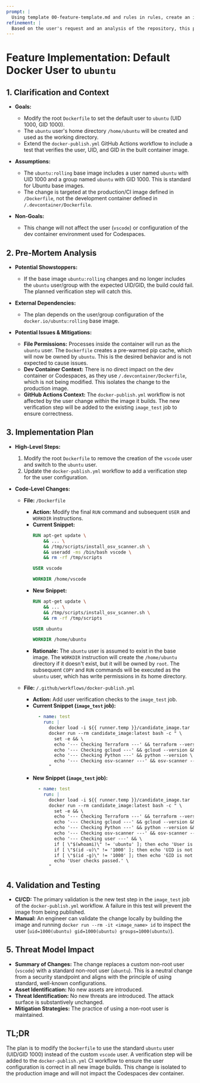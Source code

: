 ```yaml
---
prompt: |
  Using template 00-feature-template.md and rules in rules, create an implementation plan for changing the default user in Dockerfile to the ubuntu user created by default with UID 1000, GID 1000 in the ubuntu:rolling image. Ensure that the docker-publish workflow is extended to check that the default user is ubuntu and has the correct UID/GID. Flag any potential issues with this approach in the devcontainer, Codespaces and GitHub actions contexts. Write the implementation plan to features and stop for review.
refinement: |
  Based on the user's request and an analysis of the repository, this plan outlines the steps to change the default user in the production Docker image to `ubuntu`.
---
```


# Feature Implementation: Default Docker User to `ubuntu`

## 1. Clarification and Context

- **Goals:**
  - Modify the root `Dockerfile` to set the default user to `ubuntu` (UID 1000, GID 1000).
  - The `ubuntu` user's home directory `/home/ubuntu` will be created and used as the working directory.
  - Extend the `docker-publish.yml` GitHub Actions workflow to include a test that verifies the user, UID, and GID in the built container image.

- **Assumptions:**
  - The `ubuntu:rolling` base image includes a user named `ubuntu` with UID 1000 and a group named `ubuntu` with GID 1000. This is standard for Ubuntu base images.
  - The change is targeted at the production/CI image defined in `/Dockerfile`, not the development container defined in `/.devcontainer/Dockerfile`.

- **Non-Goals:**
  - This change will not affect the user (`vscode`) or configuration of the dev container environment used for Codespaces.

## 2. Pre-Mortem Analysis

- **Potential Showstoppers:**
  - If the base image `ubuntu:rolling` changes and no longer includes the `ubuntu` user/group with the expected UID/GID, the build could fail. The planned verification step will catch this.

- **External Dependencies:**
  - The plan depends on the user/group configuration of the `docker.io/ubuntu:rolling` base image.

- **Potential Issues & Mitigations:**
  - **File Permissions:** Processes inside the container will run as the `ubuntu` user. The `Dockerfile` creates a pre-warmed pip cache, which will now be owned by `ubuntu`. This is the desired behavior and is not expected to cause issues.
  - **Dev Container Context:** There is no direct impact on the dev container or Codespaces, as they use `/.devcontainer/Dockerfile`, which is not being modified. This isolates the change to the production image.
  - **GitHub Actions Context:** The `docker-publish.yml` workflow is not affected by the user change *within* the image it builds. The new verification step will be added to the existing `image_test` job to ensure correctness.

## 3. Implementation Plan

- **High-Level Steps:**
  1.  Modify the root `Dockerfile` to remove the creation of the `vscode` user and switch to the `ubuntu` user.
  2.  Update the `docker-publish.yml` workflow to add a verification step for the user configuration.

- **Code-Level Changes:**

  - **File:** `/Dockerfile`
    - **Action:** Modify the final `RUN` command and subsequent `USER` and `WORKDIR` instructions.
    - **Current Snippet:**
      ```dockerfile
      RUN apt-get update \
          && ... \
          && /tmp/scripts/install_osv_scanner.sh \
          && useradd -ms /bin/bash vscode \
          && rm -rf /tmp/scripts

      USER vscode

      WORKDIR /home/vscode
      ```
    - **New Snippet:**
      ```dockerfile
      RUN apt-get update \
          && ... \
          && /tmp/scripts/install_osv_scanner.sh \
          && rm -rf /tmp/scripts

      USER ubuntu

      WORKDIR /home/ubuntu
      ```
    - **Rationale:** The `ubuntu` user is assumed to exist in the base image. The `WORKDIR` instruction will create the `/home/ubuntu` directory if it doesn't exist, but it will be owned by `root`. The subsequent `COPY` and `RUN` commands will be executed as the `ubuntu` user, which has write permissions in its home directory.

  - **File:** `/.github/workflows/docker-publish.yml`
    - **Action:** Add user verification checks to the `image_test` job.
    - **Current Snippet (`image_test` job):**
      ```yaml
        - name: test
          run: |
            docker load -i ${{ runner.temp }}/candidate_image.tar
            docker run --rm candidate_image:latest bash -c " \
              set -e && \
              echo '--- Checking Terraform ---' && terraform --version && \
              echo '--- Checking gcloud ---' && gcloud --version && \
              echo '--- Checking Python ---' && python --version \
              echo '--- Checking osv-scanner ---' && osv-scanner --version \
            "
      ```
    - **New Snippet (`image_test` job):**
      ```yaml
        - name: test
          run: |
            docker load -i ${{ runner.temp }}/candidate_image.tar
            docker run --rm candidate_image:latest bash -c " \
              set -e && \
              echo '--- Checking Terraform ---' && terraform --version && \
              echo '--- Checking gcloud ---' && gcloud --version && \
              echo '--- Checking Python ---' && python --version && \
              echo '--- Checking osv-scanner ---' && osv-scanner --version && \
              echo '--- Checking user ---' && \
              if [ \"$(whoami)\" != 'ubuntu' ]; then echo 'User is not ubuntu'; exit 1; fi && \
              if [ \"$(id -u)\" != '1000' ]; then echo 'UID is not 1000'; exit 1; fi && \
              if [ \"$(id -g)\" != '1000' ]; then echo 'GID is not 1000'; exit 1; fi && \
              echo 'User checks passed.' \
            "
      ```

## 4. Validation and Testing

- **CI/CD:** The primary validation is the new test step in the `image_test` job of the `docker-publish.yml` workflow. A failure in this test will prevent the image from being published.
- **Manual:** An engineer can validate the change locally by building the image and running `docker run --rm -it <image_name> id` to inspect the user (`uid=1000(ubuntu) gid=1000(ubuntu) groups=1000(ubuntu)`).

## 5. Threat Model Impact

- **Summary of Changes:** The change replaces a custom non-root user (`vscode`) with a standard non-root user (`ubuntu`). This is a neutral change from a security standpoint and aligns with the principle of using standard, well-known configurations.
- **Asset Identification:** No new assets are introduced.
- **Threat Identification:** No new threats are introduced. The attack surface is substantively unchanged.
- **Mitigation Strategies:** The practice of using a non-root user is maintained.

## TL;DR

The plan is to modify the `Dockerfile` to use the standard `ubuntu` user (UID/GID 1000) instead of the custom `vscode` user. A verification step will be added to the `docker-publish.yml` CI workflow to ensure the user configuration is correct in all new image builds. This change is isolated to the production image and will not impact the Codespaces dev container.
